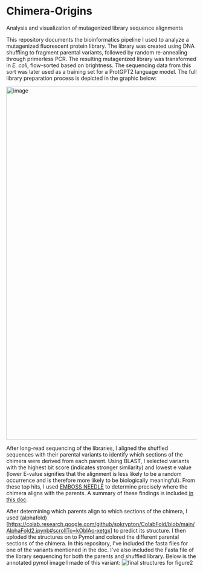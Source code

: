 # Chimera-Origins
Analysis and visualization of mutagenized library sequence alignments

This repository documents the bioinformatics pipeline I used to analyze a mutagenized fluorescent protein library. The library was created using DNA shuffling to fragment parental variants, followed by random re-annealing through primerless PCR. The resulting mutagenized library was transformed in *E. coli*, flow-sorted based on brightness. The sequencing data from this sort was later used as a training set for a ProtGPT2 language model. The full library preparation process is depicted in the graphic below:

<img width="934" alt="image" src="https://github.com/user-attachments/assets/f875a5ae-e5f8-4687-8eda-1678d592339b" />

After long-read sequencing of the libraries, I aligned the shuffled sequences with their parental variants to identify which sections of the chimera were derived from each parent. Using BLAST, I selected variants with the highest bit score (indicates stronger similarity) and lowest e value (lower E-value signifies that the alignment is less likely to be a random occurrence and is therefore more likely to be biologically meaningful). From these top hits, I used [EMBOSS NEEDLE](https://www.ebi.ac.uk/jdispatcher/psa/emboss_needle) to determine precisely where the chimera aligns with the parents. A summary of these findings is included [in this doc](https://docs.google.com/document/d/16SDklMaBfDLj5UsnRXUyHSzPwHZA0g1PTXB5TC_d980/edit?usp=sharing).

After determining which parents align to which sections of the chimera, I used (alphafold)[https://colab.research.google.com/github/sokrypton/ColabFold/blob/main/AlphaFold2.ipynb#scrollTo=kOblAo-xetgx] to predict its structure. I then uploded the structures on to Pymol and colored the different parental sections of the chimera.
In this repository, I've included the fasta files for one of the variants mentioned in the doc. I've also included the Fasta file of the library sequencing for both the parents and shuffled library. Below is the annotated pymol image I made of this variant:
![final structures for figure2](https://github.com/user-attachments/assets/f75c4097-894c-4703-9fdc-50638111f284)


